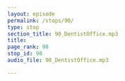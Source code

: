```yaml
---
layout: episode
permalink: /stops/90/
type: stop
section_title: 90_DentistOffice.mp3
title: 
page_rank: 90
stop_id: 90
audio_file: 90_DentistOffice.mp3

---
```

